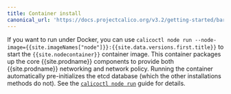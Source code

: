 ```yaml
---
title: Container install
canonical_url: 'https://docs.projectcalico.org/v3.2/getting-started/bare-metal/installation/container'
---
```


If you want to run under Docker, you can use `calicoctl node run --node-image={{site.imageNames["node"]}}:{{site.data.versions.first.title}}` 
to start the `{{site.nodecontainer}}` container image. This container packages 
up the core {{site.prodname}} components to provide both {{site.prodname}} 
networking and network policy. Running the container automatically pre-initializes 
the etcd database (which the other installations methods do not). See the
[`calicoctl node run`]({{site.baseurl}}/reference/calicoctl/commands/node/run)
guide for details.
